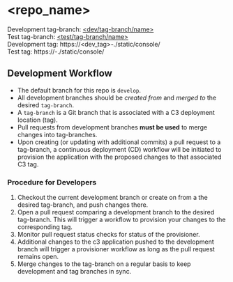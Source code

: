 # <repo_name>

Development tag-branch: [<dev/tag-branch/name>](https://github.com/c3aidti/planet/tree/<dev/tag-branch/name>)  
Test tag-branch: [<test/tag-branch/name>](https://github.com/c3aidti/planet/tree/<test/tag-branch/name>)  
Development tag: https://<dev_tag>-<tenant>.<domain>/static/console/  
Test tag: https://<dev-tag>-<tenant>.<domain>/static/console/

## Development Workflow
* The default branch for this repo is `develop`.  
* All development branches should be _created from_ and _merged to_ the desired `tag-branch`.
* A `tag-branch` is a Git branch that is associated with a C3 deployment location (tag).
* Pull requests from development branches **must be used** to merge changes into tag-branches.
* Upon creating (or updating with additional commits) a pull request to a tag-branch, a continuous deployment (CD) workflow will be initiated to provision the application with the proposed changes to that associated C3 tag.

### Procedure for Developers
1. Checkout the current development branch or create on from a the desired tag-branch, and push changes there.
2. Open a pull request comparing a development branch to the desired tag-branch.  This will trigger a workflow to provision your changes to the corresponding tag.
3. Monitor pull request status checks for status of the provisioner.
4. Additional changes to the c3 application pushed to the development branch will trigger a provisioner workflow as long as the pull request remains open.
5. Merge changes to the tag-branch on a regular basis to keep development and tag branches in sync.
